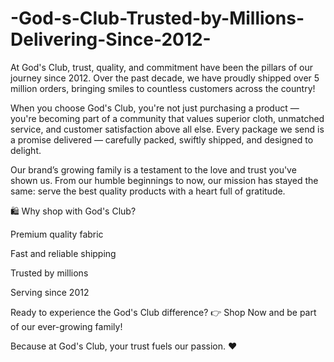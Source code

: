 # -God-s-Club-Trusted-by-Millions-Delivering-Since-2012-

At God's Club, trust, quality, and commitment have been the pillars of our journey since 2012. Over the past decade, we have proudly shipped over 5 million orders, bringing smiles to countless customers across the country!

When you choose God's Club, you're not just purchasing a product — you're becoming part of a community that values superior cloth, unmatched service, and customer satisfaction above all else. Every package we send is a promise delivered — carefully packed, swiftly shipped, and designed to delight.

Our brand’s growing family is a testament to the love and trust you've shown us. From our humble beginnings to now, our mission has stayed the same: serve the best quality products with a heart full of gratitude.

🛍️ Why shop with God's Club?

Premium quality fabric

Fast and reliable shipping

Trusted by millions

Serving since 2012

Ready to experience the God's Club difference?
👉 Shop Now and be part of our ever-growing family!

Because at God's Club, your trust fuels our passion. ❤️
